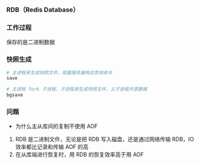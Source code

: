 ### RDB（Redis Database）


### 工作过程

保存的是二进制数据


### 快照生成

```bash
# 主进程来生成快照文件，阻塞服务器响应其他命令
save

# 主进程 fork 子进程，子进程来生成快照文件，父子进程共享数据
bgsave
```


### 问题

* 为什么主从库间的复制不使用 AOF

1. RDB 是二进制文件，无论是把 RDB 写入磁盘，还是通过网络传输 RDB，IO 效率都比记录和传输 AOF 的高
2. 在从库端进行恢复时，用 RDB 的恢复效率高于用 AOF

